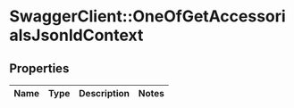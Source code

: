 # SwaggerClient::OneOfGetAccessorialsJsonldContext

## Properties
Name | Type | Description | Notes
------------ | ------------- | ------------- | -------------

